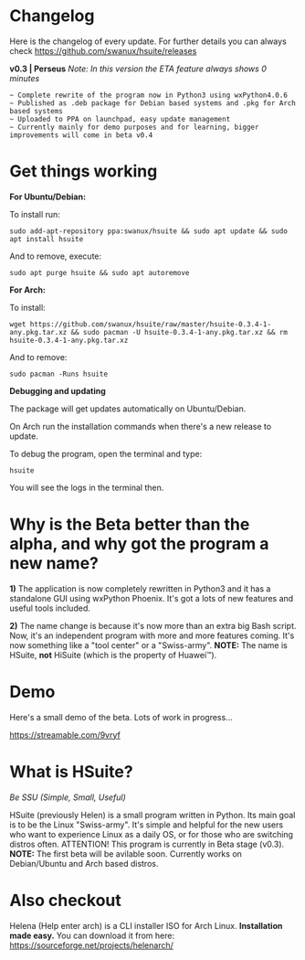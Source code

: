 # Changelog
Here is the changelog of every update. For further details you can always check https://github.com/swanux/hsuite/releases

**v0.3 | Perseus**
*Note: In this version the ETA feature always shows 0 minutes*

    ~ Complete rewrite of the program now in Python3 using wxPython4.0.6
    ~ Published as .deb package for Debian based systems and .pkg for Arch based systems
    ~ Uploaded to PPA on launchpad, easy update management
    ~ Currently mainly for demo purposes and for learning, bigger improvements will come in beta v0.4

# Get things working

**For Ubuntu/Debian:**

To install run:

    sudo add-apt-repository ppa:swanux/hsuite && sudo apt update && sudo apt install hsuite
    
And to remove, execute:

    sudo apt purge hsuite && sudo apt autoremove
    
**For Arch:**

To install:

    wget https://github.com/swanux/hsuite/raw/master/hsuite-0.3.4-1-any.pkg.tar.xz && sudo pacman -U hsuite-0.3.4-1-any.pkg.tar.xz && rm hsuite-0.3.4-1-any.pkg.tar.xz
    
And to remove:

    sudo pacman -Runs hsuite
    
**Debugging and updating**

The package will get updates automatically on Ubuntu/Debian.

On Arch run the installation commands when there's a new release to update.

To debug the program, open the terminal and type:

    hsuite
    
You will see the logs in the terminal then.

# Why is the Beta better than the alpha, and why got the program a new name?

**1)** The application is now completely rewritten in Python3 and it has a standalone GUI using wxPython Phoenix. It's got a lots of new features and useful tools included.

**2)** The name change is because it's now more than an extra big Bash script. Now, it's an independent program with more and more features coming. It's now something like a "tool center" or a "Swiss-army". **NOTE:** The name is HSuite, **not** HiSuite (which is the property of Huawei™).

# Demo

Here's a small demo of the beta. Lots of work in progress...

https://streamable.com/9vryf

# What is HSuite?

*Be SSU (Simple, Small, Useful)*

HSuite (previously Helen) is a small program written in Python. Its main goal is to be the Linux "Swiss-army". It's simple and helpful for the new users who want to experience Linux as a daily OS, or for those who are switching distros often. ATTENTION! This program is currently in Beta stage (v0.3). **NOTE:** The first beta will be avilable soon. 
Currently works on Debian/Ubuntu and Arch based distros.

# Also checkout

Helena (Help enter arch) is a CLI installer ISO for Arch Linux. **Installation made easy.**
You can download it from here: https://sourceforge.net/projects/helenarch/
